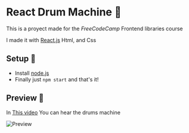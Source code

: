 # React Drum Machine 🥁

This is a proyect made for the *FreeCodeCamp* Frontend libraries course

I made it with [React.js](https://reactjs.org/) Html, and Css

## Setup 🤖
* Install [node.js](https://nodejs.org/es/)
* Finally just `npm start` and that's it!

## Preview 👀

In [This video](https://imgur.com/a/7GMCKBD) You can hear the drums machine

![Preview](https://i.imgur.com/6IZa12X.png)


